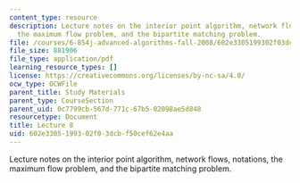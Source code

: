 ```yaml
---
content_type: resource
description: Lecture notes on the interior point algorithm, network flows, notations,
  the maximum flow problem, and the bipartite matching problem.
file: /courses/6-854j-advanced-algorithms-fall-2008/602e3305199302f03dcbf50cef62e4aa_lect10_10.pdf
file_size: 881906
file_type: application/pdf
learning_resource_types: []
license: https://creativecommons.org/licenses/by-nc-sa/4.0/
ocw_type: OCWFile
parent_title: Study Materials
parent_type: CourseSection
parent_uid: 0c7799cb-567d-771c-67b5-02098ae5d848
resourcetype: Document
title: Lecture 8
uid: 602e3305-1993-02f0-3dcb-f50cef62e4aa
---
```

Lecture notes on the interior point algorithm, network flows, notations, the maximum flow problem, and the bipartite matching problem.